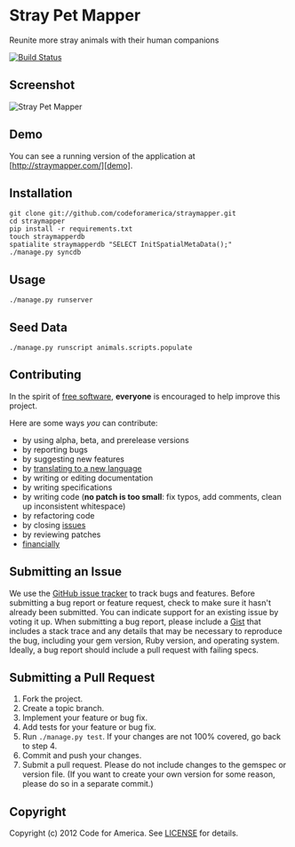 # Stray Pet Mapper
Reunite more stray animals with their human companions

[![Build Status](https://secure.travis-ci.org/tinio/straymapper.png)](http://travis-ci.org/[YOUR_GITHUB_USERNAME]/[YOUR_PROJECT_NAME])

## <a name="screenshot"></a>Screenshot
![Stray Pet Mapper](https://github.com/codeforamerica/straymapper/raw/master/screenshot.png "Stray Pet Mapper")

## <a name="demo"></a>Demo
You can see a running version of the application at
[http://straymapper.com/][demo].

[demo]: http://straymapper.com/

## <a name="installation"></a>Installation
    git clone git://github.com/codeforamerica/straymapper.git
    cd straymapper
    pip install -r requirements.txt
    touch straymapperdb
    spatialite straymapperdb "SELECT InitSpatialMetaData();"
    ./manage.py syncdb

## <a name="usage"></a>Usage
    ./manage.py runserver

## <a name="seed"></a>Seed Data
    ./manage.py runscript animals.scripts.populate

## <a name="contributing"></a>Contributing
In the spirit of [free software][free-sw], **everyone** is encouraged to help
improve this project.

[free-sw]: http://www.fsf.org/licensing/essays/free-sw.html

Here are some ways *you* can contribute:

* by using alpha, beta, and prerelease versions
* by reporting bugs
* by suggesting new features
* by [translating to a new language][locales]
* by writing or editing documentation
* by writing specifications
* by writing code (**no patch is too small**: fix typos, add comments, clean up
  inconsistent whitespace)
* by refactoring code
* by closing [issues][]
* by reviewing patches
* [financially][]

[locales]: https://github.com/codeforamerica/cfa_template/tree/master/config/locales
[issues]: https://github.com/codeforamerica/cfa_template/issues
[financially]: https://secure.codeforamerica.org/page/contribute

## <a name="issues"></a>Submitting an Issue
We use the [GitHub issue tracker][issues] to track bugs and features. Before
submitting a bug report or feature request, check to make sure it hasn't
already been submitted. You can indicate support for an existing issue by
voting it up. When submitting a bug report, please include a [Gist][] that
includes a stack trace and any details that may be necessary to reproduce the
bug, including your gem version, Ruby version, and operating system. Ideally, a
bug report should include a pull request with failing specs.

[gist]: https://gist.github.com/

## <a name="pulls"></a>Submitting a Pull Request
1. Fork the project.
2. Create a topic branch.
3. Implement your feature or bug fix.
4. Add tests for your feature or bug fix.
5. Run `./manage.py test`. If your changes are not 100% covered, go back
   to step 4.
6. Commit and push your changes.
7. Submit a pull request. Please do not include changes to the gemspec or
   version file. (If you want to create your own version for some reason,
   please do so in a separate commit.)

## <a name="copyright"></a>Copyright
Copyright (c) 2012 Code for America. See [LICENSE][] for details.

[license]: https://github.com/codeforamerica/cfa_template/blob/master/LICENSE.mkd
